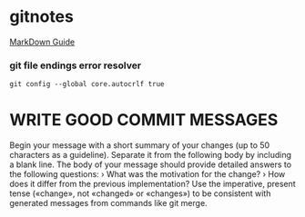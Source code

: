 # gitnotes
 [MarkDown Guide](https://help.github.com/articles/basic-writing-and-formatting-syntax/)


### git file endings error resolver
```git config --global core.autocrlf true```



# WRITE GOOD COMMIT MESSAGES
Begin your message with a short summary of
your changes (up to 50 characters as a guideline). Separate it from the following body
by including a blank line. The body of your
message should provide detailed answers to
the following questions:
› What was the motivation for the change?
› How does it differ from the previous
implementation?
Use the imperative, present tense («change»,
not «changed» or «changes») to be consistent
with generated messages from commands
like git merge.


